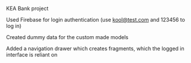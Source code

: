 KEA Bank project

Used Firebase for login authentication (use kool@test.com and 123456 to log in)

Created dummy data for the custom made models

Added a navigation drawer which creates fragments, which the logged in interface is reliant on
